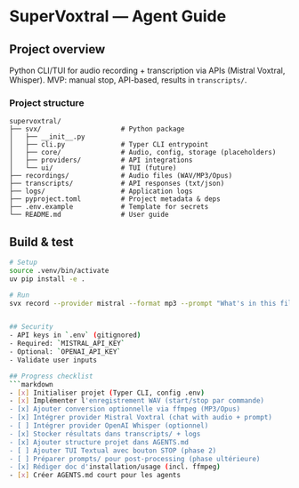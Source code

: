 # SuperVoxtral — Agent Guide

## Project overview
Python CLI/TUI for audio recording + transcription via APIs (Mistral Voxtral, Whisper). MVP: manual stop, API-based, results in `transcripts/`.

### Project structure
```
supervoxtral/
├── svx/                    # Python package
│   ├── __init__.py
│   ├── cli.py              # Typer CLI entrypoint
│   ├── core/               # Audio, config, storage (placeholders)
│   ├── providers/          # API integrations
│   └── ui/                 # TUI (future)
├── recordings/             # Audio files (WAV/MP3/Opus)
├── transcripts/            # API responses (txt/json)
├── logs/                   # Application logs
├── pyproject.toml          # Project metadata & deps
├── .env.example            # Template for secrets
└── README.md               # User guide
```

## Build & test
```bash
# Setup
source .venv/bin/activate
uv pip install -e .

# Run
svx record --provider mistral --format mp3 --prompt "What's in this file?"


## Security
- API keys in `.env` (gitignored)
- Required: `MISTRAL_API_KEY`
- Optional: `OPENAI_API_KEY`
- Validate user inputs

## Progress checklist
```markdown
- [x] Initialiser projet (Typer CLI, config .env)
- [x] Implémenter l'enregistrement WAV (start/stop par commande)
- [x] Ajouter conversion optionnelle via ffmpeg (MP3/Opus)
- [x] Intégrer provider Mistral Voxtral (chat with audio + prompt)
- [ ] Intégrer provider OpenAI Whisper (optionnel)
- [x] Stocker résultats dans transcripts/ + logs
- [x] Ajouter structure projet dans AGENTS.md
- [ ] Ajouter TUI Textual avec bouton STOP (phase 2)
- [ ] Préparer prompts/ pour post-processing (phase ultérieure)
- [x] Rédiger doc d'installation/usage (incl. ffmpeg)
- [x] Créer AGENTS.md court pour les agents
```
